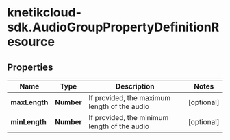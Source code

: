 # knetikcloud-sdk.AudioGroupPropertyDefinitionResource

## Properties
Name | Type | Description | Notes
------------ | ------------- | ------------- | -------------
**maxLength** | **Number** | If provided, the maximum length of the audio | [optional] 
**minLength** | **Number** | If provided, the minimum length of the audio | [optional] 


